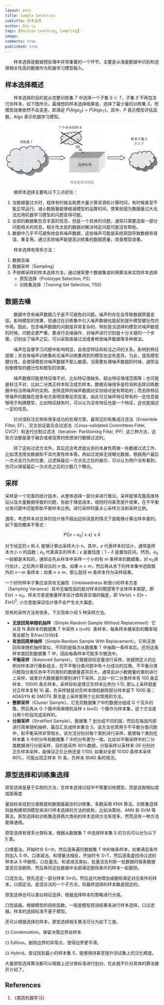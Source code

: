 ```yaml
---
layout: post
title: Sample Selection
subtitle: 样本选择
author: Bin Li
tags: [Machine Learning, Sampling]
image: 
comments: true
published: true
---
```


　　样本选择是数据预处理中非常重要的一个环节，主要是从海量数据中识别和选择相关性高的数据作为机器学习模型输入。

## 样本选择概述
　　样本选择的目的是从完整训练集 $T$ 中选择一个子集 $S\subset T$，子集 $S$ 不再包含冗余样本，如下图所示。最理想的样本选择结果是，选择了最少量的训练集 $S$，而模型效果依然不会变差，即满足 $P(\text{Algo}_S) = P(\text{Algo}_T)$，其中，$P$ 表示模型评估函数，Algo 表示机器学习模型。

<p align="center">
<img src="/img/media/15849350623789.jpg" width="600">
</p>
<p style="margin-top:-2.5%" align="center">
    <em style="color:#808080;font-style:normal;font-size:80%;">样本选择流程图</em>
</p>

　　做样本选择主要有以下三点好处：
1. 当数据量过大时，程序有时候会耗费大量计算资源和计算时间，有时候甚至不能正常运行。减小数据量能够缩减模型的运算时间，使某些因为数据量过大无法应用机器学习模型的问题变得可能。
2. 全部的数据集包含丰富的信息，但是一个具体的问题，通常只需要选取一部分问题相关的信息，相关性太低的数据对解决特定问题可能没有帮助。
3. 数据中几乎不可避免地会有噪声数据，这些噪声可能是系统原因导致数据有错误、重复等。通过去除噪声能提高训练集的数据质量，改善模型效果。

　　样本选择有很多方法：
1. 数据去噪
2. 数据采样（Sampling）
3. 不依赖采样的样本选择方法，通过搜索整个数据集或利用算法来实现样本选择
    * 原型选择（Prototype Selection, PS）
    * 训练集选择（Training Set Selection, TSS)

## 数据去噪
　　数据中含有噪声数据几乎是不可避免的问题。噪声的存在会导致数据质量变低，影响模型的效果，但通过在训练集中引入噪声数据也能起到提升模型健壮性的作用。因此，包含噪声数据的问题是非常复杂的，特别是当选择的模型对噪声敏感的时候，问题会更严重。要进行去噪操作，对噪声进行识别是十分关键的一个步骤。识别出了噪声之后，可以采取直接过滤或者修改噪声数据等多种做法。

　　噪声在监督学习问题中影响明显，会改变特征和标注之间的关系，影响到特征提取；并且有噪声训练集和无噪声训练集得到的模型也会有差异。为此，提高模型健壮性，会使得模型对噪声数据不那么敏感。当需要处理噪声数据的时候，通常会权衡模型的健壮性和模型的效果。

　　噪声数据可能是特征值不对，比如特征值缺失、超出特征值域范围等；也可能是标注不对，比如二分类正样本标注成负样本。数据去噪很多是检测和去除训练数据中标注带噪声的实例，去除这样的噪声数据对实验结论是有帮助的；而去除特征带噪声的数据在很多地方表明效果反而变差，由此可见噪声特征带有的一定信息能够用于构建模型，比如特征缺失时，可以认为没有特征也是一个特征，这也能描述一定的信息。

　　针对误标注实例有很多成功的处理方案，最常见的有集成过滤法（Ensemble Filter, EF）、交叉验证委员会过滤法（Cross-validated Committees Filter, CVCF）和迭代分割过滤法（Iterative- Partitioning Filter, IPF）这三种方法，这些方法都是基于融合或者投票的思想进行数据过滤的。

　　除了这些过滤方法外，其实还会考虑就业务的本身性质做一些数据过滤工作，比如清洗爬虫数据和不具代表性样本等。再如过滤掉无效曝光数据，根据用户最后一次点击行为的位置，过滤掉最后一次点击之后的展示，可以认为用户没有看到，也可以保留最后一次点击之后的少数几个曝光。

## 采样
采样是一个完善的统计技术，从整体选择一部分来进行推论。采样能够克服高维特征以及大量数据导致的问题，有助于降低成本，缩短时间甚至提升效果，在不平衡分类问题中还能帮助平衡样本比例。进行采样时最关心采样方法和采样比例。

通常，考虑样本对总体的估计值不超出边际误差的情况下是能够计算出样本量的。如下面的概率不等式：

$$
P\left(\left|e-e_{0}\right| \geqslant \epsilon\right) \leqslant \delta
$$

对于给定的 $\epsilon$ 和 $\delta$, 能够计算出采样大小 $n$。其中，$e$ 代表样本的估计，通常是样本大小 $n$ 的函数；$e_0$ 代表真实的样本；$\epsilon$ 是置信度；$1-\delta$ 是置信区间。然而，$e_0$ 一般都是未知的，通常会先从样本中采样一个小的有 $m$ 条样本的数据集，对 $e_0$进行估计，之后再计算对应的 $n$ 值。如果 $n\ge m$，然后再从余下的样本集中选取额外的 $nーm$ 条样本；如果 $n\le m$，那么就将 $m$ 条样本作为采样结果。

一个好的样本子集应该具有无偏性（Unbiasedness 和很小的样本方差（Sampling Variance）其中无偏性指的是对样本的期望等于全体样本期望，即 $E(e)=e_0$。样本方差是衡量样本估计值和真实值的偏差，即 $Var(e) = E[e-E(e)]^2$, 小方差能保证估计值不会产生太大偏差。

现有的采样方法有很多，下文简单介绍 5 种采样方法。
* **无放回简单随机抽样**（Simple Random Sample Without Replacement）它从含 N 条样本的数据集 T 中采样 s (s≤N）条样本，每条样本被采到的概率相等且都为 $\frac{1}{N}$
* **有放回简单抽样**（Simple Random Sample With Replacement）。它和无放回简单随机抽样类似，不同的是每次从数据集 T 中抽取一条样本后，还将这条样本放回到数据集 T 中，因此每条样本可能多次被选中。
* **平衡采样**（Balanced Sample）。它根据目标变量进行采样，依据预定义的比例对样本进行重新组合，在不平衡分类问题中有十分成功的应用。不平衡分类问题指分类任务中不同类别的数据量差异巨大，通常会对小数据量的类别进行上采样，或者对大数据量的类别进行下采样。比如一份二分类样本有 100 条正样本、10000 条负样本，采样目标是使正负样本比例为 1:10, 那么上采样就是对正样本复制 10 遍，负采样就是对负样本随机删除部分样本留下 1000 条；ADASYN 和 SMOTE 算法是上采样里两个比较常用的方法。
* **整群采样**（Cluster Sample）。它先将数据集ア中的数据分组成 G 个互斥的簇，然后再从 G 个簇中简单随机采样 s (s≤G）个簇作为样本集，这个方法是分两个阶段完成采样的。
* **分层采样**（Stratified Sample）。数据集 T 划分成不同的层，然后在每层内部进行简单随机抽样，最后汇总成样本集合 S。该方法也常用于不平衡分类问题中，和平衡采样非常相关。该方法分别对每个类别进行采样，能使每个类别在样本集 S 中的分布和数据集 7 中的分布更为一致。比如对平衡采样中的二分类数据进行分层采样，目的是采样 90%数据，分层采样以采样率 09 分别对正负样本采样，能保证正负比例还是 1:100; 如果对全部 10100 条样本采样 90%，可能出现正样本 10 条、负样本 9080 条的情况。

## 原型选择和训练集选择

原型选择是基于实例的方法，在样本选择过程中不需要训练模型，而是选取相似度或距离度

量指标来找到分类精度和数据量最佳的训练集，多数采用 KNN 算法。训练集选择则是构建预测模型来进行样本选择的方法的统称，比如决策树、ANN 和 SVM 等算法。原型选择和训练集选择两大类别的样本选择方法有很多，然而没有一种方法能够通用。

原型选择有很多分类标准，根据从数据集 T 中选择样本集 S 的方向可以分为以下 5 类。

口增量法。开始时令 S=の，然后逐条遍历数据集 T 中的每条样本，如果满足条件则加入 S 中。口递減法。和增量法相反，开始时令 S=T，然后逐条査找待过滤的样本从 S 中删除。ロ批量法。和递减法类似，批量法先判断一批数据的每条数据是否应该删除，然后再将这批数据中全部满足删除条件的样本一起删除。

口混合法。预先选定一部分样本 S≠の，然后迭代地增加或删除满足对应条件的样本。ロ固定法。是混合法的一个子方法，但最终选择的样本数是固定的。

原型选择也可以类似特征选择，根据选择样本的策略进行分类。

口包装器。根据模型的目标函数，一般是模型预测结果来进行样本选择。口过滤器。样本的选择标准不基于模型。

还可以根据选择的样本，原型选择相关算法可分为如下三类。

ロ Condensation。保留决策边界处样本

ロ Edition。删除边界的异常点，使得边界更平滑。

ロ Hybrid。尝试找到最小的样本集 S，能够保持甚至提升测试集上的泛化精度。

大量原型选择算法都可以根据上述分类标准进行划分。在此就不针对具体的算法展开介绍了。

## References
1. 《美团机器学习》
